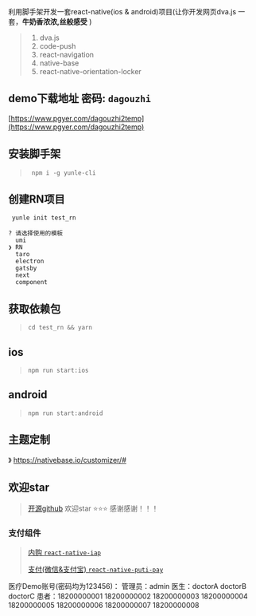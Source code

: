 利用脚手架开发一套react-native(ios & android)项目(让你开发网页dva.js 一套，**牛奶香浓浓,丝般感受** )
> 1. dva.js
> 2. code-push
> 3. react-navigation
> 4. native-base
> 5. react-native-orientation-locker

## demo下载地址 密码: `dagouzhi`
[https://www.pgyer.com/dagouzhi2temp](https://www.pgyer.com/dagouzhi2temp)


## 安装脚手架
> ` npm i -g yunle-cli`

## 创建RN项目
```
 yunle init test_rn

? 请选择使用的模板
  umi
❯ RN
  taro
  electron
  gatsby
  next
  component

```
## 获取依赖包
> `cd test_rn && yarn`

## ios
> `npm run start:ios`

## android
> `npm run start:android`
>

## 主题定制
》 https://nativebase.io/customizer/#

## 欢迎star
> [开源github](https://github.com/YunLe-CLI/yunle-template-RN) 欢迎star ⭐⭐⭐ 感谢感谢！！！
>

### 支付组件
> [内购 `react-native-iap`](https://github.com/dooboolab/react-native-iap)
>
> [支付(微信&支付宝) `react-native-puti-pay`](https://github.com/puti94/react-native-puti-pay)
>
医疗Demo账号(密码均为123456)：
管理员：admin
医生：doctorA  doctorB doctorC
患者：18200000001 18200000002 18200000003 18200000004 18200000005 18200000006 18200000007 18200000008
